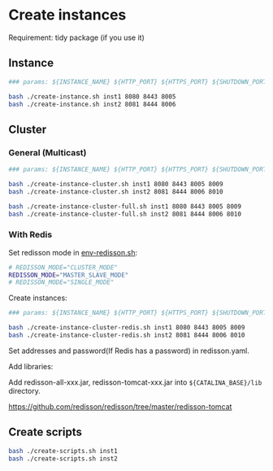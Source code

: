 # Create instances

Requirement: tidy package (if you use it)

## Instance

```bash
### params: ${INSTANCE_NAME} ${HTTP_PORT} ${HTTPS_PORT} ${SHUTDOWN_PORT}

bash ./create-instance.sh inst1 8080 8443 8005
bash ./create-instance.sh inst2 8081 8444 8006
```

## Cluster

### General (Multicast)

```bash
### params: ${INSTANCE_NAME} ${HTTP_PORT} ${HTTPS_PORT} ${SHUTDOWN_PORT} ${AJP_PORT}

bash ./create-instance-cluster.sh inst1 8080 8443 8005 8009
bash ./create-instance-cluster.sh inst2 8081 8444 8006 8010

bash ./create-instance-cluster-full.sh inst1 8080 8443 8005 8009
bash ./create-instance-cluster-full.sh inst2 8081 8444 8006 8010
```

### With Redis

Set redisson mode in [env-redisson.sh](/tomcat/instance/env-redisson.sh):

```bash
# REDISSON_MODE="CLUSTER_MODE"
REDISSON_MODE="MASTER_SLAVE_MODE"
# REDISSON_MODE="SINGLE_MODE"
```

Create instances:

```bash
### params: ${INSTANCE_NAME} ${HTTP_PORT} ${HTTPS_PORT} ${SHUTDOWN_PORT} ${AJP_PORT}

bash ./create-instance-cluster-redis.sh inst1 8080 8443 8005 8009
bash ./create-instance-cluster-redis.sh inst2 8081 8444 8006 8010
```

Set addresses and password(If Redis has a password) in redisson.yaml.

Add libraries:

Add redisson-all-xxx.jar, redisson-tomcat-xxx.jar into `${CATALINA_BASE}/lib` directory.

https://github.com/redisson/redisson/tree/master/redisson-tomcat

## Create scripts

```bash
bash ./create-scripts.sh inst1
bash ./create-scripts.sh inst2
```
